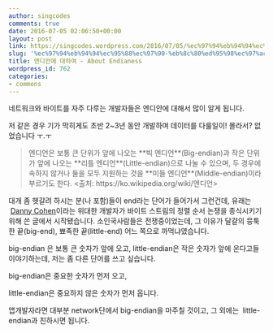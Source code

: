 ```yaml
---
author: singcodes
comments: true
date: 2016-07-05 02:06:50+00:00
layout: post
link: https://singcodes.wordpress.com/2016/07/05/%ec%97%94%eb%94%94%ec%95%88%ec%97%90-%eb%8c%80%ed%95%98%ec%97%ac-about-endianess/
slug: '%ec%97%94%eb%94%94%ec%95%88%ec%97%90-%eb%8c%80%ed%95%98%ec%97%ac-about-endianess'
title: 엔디안에 대하여 - About Endianess
wordpress_id: 762
categories:
- commons
---
```


네트워크와 바이트를 자주 다루는 개발자들은 엔디안에 대해서 많이 알게 됩니다.

저 같은 경우 기가 막히게도 초반 2~3년 동안 개발하며 데이터를 다룰일이! 몰라서? 없었습니다 ㅜ.ㅜ



<blockquote>엔디언은 보통 큰 단위가 앞에 나오는 **빅 엔디언**(Big-endian)과 작은 단위가 앞에 나오는 **리틀 엔디언**(Little-endian)으로 나눌 수 있으며, 두 경우에 속하지 않거나 둘을 모두 지원하는 것을 **미들 엔디언**(Middle-endian)이라 부르기도 한다. <출처: https://ko.wikipedia.org/wiki/엔디언></blockquote>





대개 좀 헷갈려 하시는 분(나 포함)들이 end라는 단어가 들어가서 그런건데, 유래는  [Danny Cohen](https://en.wikipedia.org/wiki/Danny_Cohen_(engineer))이라는 위대한 개발자가 바이트 스트림의 정렬 순서 논쟁을 종식시키기 위해 쓴 글에서 시작됐습니다. 소인국사람들은 전쟁중이었는데, 그 이유가 달걀의 뭉툭한 끝(big-end), 뾰족한 끝(little-end) 어느 쪽으로 까먹냐였습니다.

big-endian 은 보통 큰 숫자가 앞에 오고, little-endian은 작은 숫자가 앞에 온다고들 이야기하는데, 저는 좀 다른 단어를 쓰고 싶습니다.

big-endian은 중요한 숫자가 먼저 오고,

little-endian은 중요하지 않은 숫자가 먼저 옵니다.

앱개발자라면 대부분 network단에서 big-endian을 마주칠 것이고, 그 외에는  little-endian과 친하시면 됩니다.


